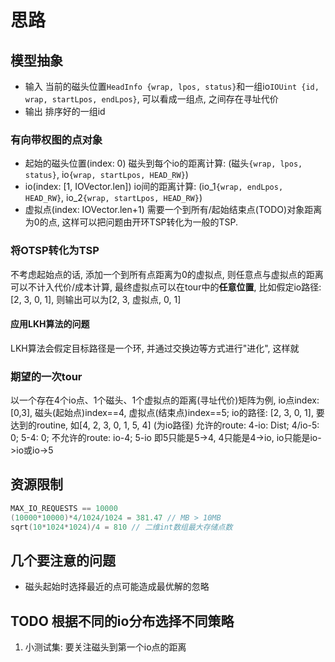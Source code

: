 # 思路

## 模型抽象

- 输入
当前的磁头位置`HeadInfo {wrap, lpos, status}`和一组io`IOUint {id, wrap, startLpos, endLpos}`, 可以看成一组点, 之间存在寻址代价
- 输出
排序好的一组id

### 有向带权图的点对象

- 起始的磁头位置(index: 0)
磁头到每个io的距离计算: (磁头`{wrap, lpos, status}`, io`{wrap, startLpos, HEAD_RW}`)
- io(index: [1, IOVector.len])
io间的距离计算: (io_1`{wrap, endLpos, HEAD_RW}`, io_2`{wrap, startLpos, HEAD_RW}`)
- 虚拟点(index: IOVector.len+1)
需要一个到所有/起始结束点(TODO)对象距离为0的点, 这样可以把问题由开环TSP转化为一般的TSP.

### 将OTSP转化为TSP

不考虑起始点的话, 添加一个到所有点距离为0的虚拟点, 则任意点与虚拟点的距离可以不计入代价/成本计算, 
最终虚拟点可以在tour中的**任意位置**, 比如假定io路径: [2, 3, 0, 1], 则输出可以为[2, 3, 虚拟点, 0, 1]

#### 应用LKH算法的问题

LKH算法会假定目标路径是一个环, 并通过交换边等方式进行"进化", 这样就

### 期望的一次tour

以一个存在4个io点、1个磁头、1个虚拟点的距离(寻址代价)矩阵为例, 
io点index: [0,3], 磁头(起始点)index==4, 虚拟点(结束点)index==5;
io的路径: [2, 3, 0, 1], 要达到的routine, 如[4, 2, 3, 0, 1, 5, 4] (为io路径)
允许的route: 4-io: Dist; 4/io-5: 0; 5-4: 0;
不允许的route: io-4; 5-io
即5只能是5->4, 4只能是4->io, io只能是io->io或io->5

## 资源限制 

```c
MAX_IO_REQUESTS == 10000
(10000*10000)*4/1024/1024 = 381.47 // MB > 10MB
sqrt(10*1024*1024)/4 = 810 // 二维int数组最大存储点数
```

## 几个要注意的问题

- 磁头起始时选择最近的点可能造成最优解的忽略

## TODO 根据不同的io分布选择不同策略

1. 小测试集: 要关注磁头到第一个io点的距离

